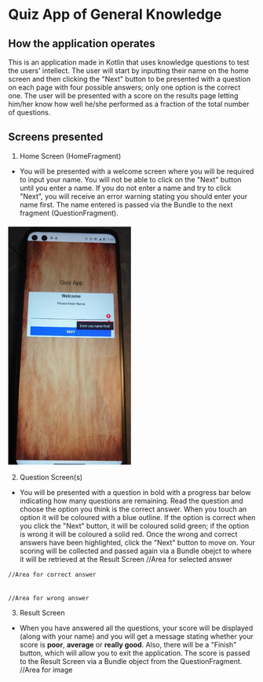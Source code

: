 # Quiz App of General Knowledge

## How the application operates 

This is an application made in Kotlin that uses knowledge questions to test the users' intellect.
The user will start by inputting their name on the home screen and then clicking the "Next" button to be presented with a question on each page with four possible answers; only one option is the correct one. The user will be presented with a score on the results page letting him/her know how well he/she performed as a fraction of the total number of questions.


## Screens presented

   1. Home Screen (HomeFragment)

   * You will be presented with a welcome screen where you will be required to input your name. You will not be able to click on the "Next" button until you enter a name. If you do not enter a name and try to click "Next", you will receive an error warning stating you should enter your name first. The name entered is passed via the Bundle to the next fragment (QuestionFragment).

 <img src="https://github.com/MBANS8A1/Quiz_App/blob/5494a53172b31b75439e6090737c6f7df80170e3/app/src/main/res/drawable/quiz_image1.png" alt="Error home page" width="250" height="490">

   2. Question Screen(s)

   * You will be presented with a question in bold with a progress bar below indicating how many questions are remaining. Read the question and choose the option you think is the correct answer. When you touch an option it will be coloured with a blue outline. If the option is correct when you click the "Next" button, it will be coloured solid green; if the option is wrong it will be coloured a solid red. Once the wrong and correct answers have been highlighted, click the "Next" button to move on. Your scoring will be collected and passed again via a Bundle obejct to where it will be retrieved at the Result Screen
    //Area for selected answer


    //Area for correct answer


    //Area for wrong answer

   3. Result Screen

   * When you have answered all the questions, your score will be displayed (along with your name) and you will get a message stating whether your score is **poor**, **average** or **really good**. Also, there will be a "Finish" button, which will allow you to exit the application. The score is passed to the Result Screen via a Bundle object from the QuestionFragment.
     //Area for image


